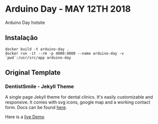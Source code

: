 # Arduino Day - MAY 12TH 2018

Arduino Day hotsite

## Instalação

```console
docker build -t arduino-day .
docker run -it --rm -p 4000:4000 --name arduino-day -v `pwd`:/usr/src/app arduino-day
```

## Original Template

### DentistSmile - Jekyll Theme

A single page Jekyll theme for dental clinics. It's easily customizable and responsive. It comes with svg icons, google map and a working contact form. Docs can be found [here](http://obaez.com/dentistsmile-docs/).

Here is a [live Demo](http://obaez.com/dentistsmile/)
